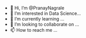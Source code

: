 - 👋 Hi, I’m @PranayNagrale
- 👀 I’m interested in Data Science...
- 🌱 I’m currently learning ...
- 💞️ I’m looking to collaborate on ...
- 📫 How to reach me ...

<!---
PranayNagrale/PranayNagrale is a ✨ special ✨ repository because its `README.md` (this file) appears on your GitHub profile.
You can click the Preview link to take a look at your changes.
--->
